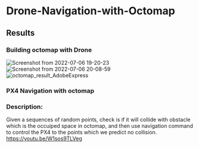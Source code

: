 # Drone-Navigation-with-Octomap

## Results

### Building octomap with Drone

![Screenshot from 2022-07-06 19-20-23](https://user-images.githubusercontent.com/55338365/198115915-cd541f23-6886-430b-a4f1-ca167722d692.png)
![Screenshot from 2022-07-06 20-08-59](https://user-images.githubusercontent.com/55338365/198115929-a868a9dd-fa21-4862-b553-c8163fdad832.png)
![octomap_result_AdobeExpress](https://user-images.githubusercontent.com/55338365/198116642-0d25c744-5f15-4171-af4d-c8af1684e4d3.gif)


### PX4 Navigation with octomap
### Description:
Given a sequences of random points, check is if it will collide with obstacle which is the occuiped space in octomap, and then use navigation command to control the PX4 to the points which we predict no collision.
https://youtu.be/W1sos9TLVeg
